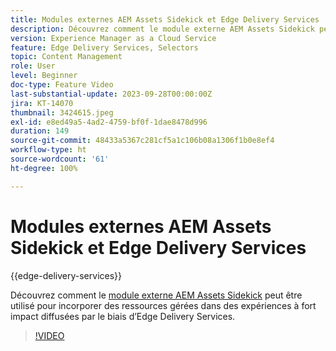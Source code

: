 ```yaml
---
title: Modules externes AEM Assets Sidekick et Edge Delivery Services
description: Découvrez comment le module externe AEM Assets Sidekick peut être utilisé pour incorporer des ressources gérées dans des expériences à fort impact diffusées par le biais d’Edge Delivery Services.
version: Experience Manager as a Cloud Service
feature: Edge Delivery Services, Selectors
topic: Content Management
role: User
level: Beginner
doc-type: Feature Video
last-substantial-update: 2023-09-28T00:00:00Z
jira: KT-14070
thumbnail: 3424615.jpeg
exl-id: e8ed49a5-4ad2-4759-bf0f-1dae8478d996
duration: 149
source-git-commit: 48433a5367c281cf5a1c106b08a1306f1b0e8ef4
workflow-type: ht
source-wordcount: '61'
ht-degree: 100%

---
```


# Modules externes AEM Assets Sidekick et Edge Delivery Services

{{edge-delivery-services}}

Découvrez comment le [module externe AEM Assets Sidekick](https://www.hlx.live/developer/configuring-aem-assets-sidekick-plugin) peut être utilisé pour incorporer des ressources gérées dans des expériences à fort impact diffusées par le biais d’Edge Delivery Services.

>[!VIDEO](https://video.tv.adobe.com/v/3435824/?learn=on&captions=fre_fr)
